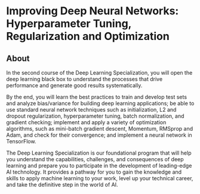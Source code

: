 # Improving Deep Neural Networks: Hyperparameter Tuning, Regularization and Optimization

## About

In the second course of the Deep Learning Specialization, you will open the deep learning black box to understand the processes that drive performance and generate good results systematically. 

By the end, you will learn the best practices to train and develop test sets and analyze bias/variance for building deep learning applications; be able to use standard neural network techniques such as initialization, L2 and dropout regularization, hyperparameter tuning, batch normalization, and gradient checking; implement and apply a variety of optimization algorithms, such as mini-batch gradient descent, Momentum, RMSprop and Adam, and check for their convergence; and implement a neural network in TensorFlow.

The Deep Learning Specialization is our foundational program that will help you understand the capabilities, challenges, and consequences of deep learning and prepare you to participate in the development of leading-edge AI technology. It provides a pathway for you to gain the knowledge and skills to apply machine learning to your work, level up your technical career, and take the definitive step in the world of AI.
